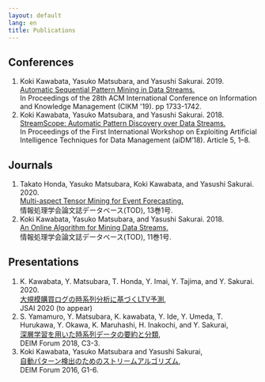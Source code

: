 ```yaml
---
layout: default
lang: en
title: Publications
---
```


## Conferences

1. Koki Kawabata, Yasuko Matsubara, and Yasushi Sakurai. 2019.  
[Automatic Sequential Pattern Mining in Data Streams.](https://doi.org/10.1145/3357384.3358002)  
In Proceedings of the 28th ACM International Conference on Information and Knowledge Management (CIKM '19). pp 1733-1742.  
1. Koki Kawabata, Yasuko Matsubara, and Yasushi Sakurai. 2018.  
[StreamScope: Automatic Pattern Discovery over Data Streams.](https://doi.org/10.1145/3211954.3211959)  
In Proceedings of the First International Workshop on Exploiting Artificial Intelligence Techniques for Data Management (aiDM’18). Article 5, 1–8.

## Journals
1. Takato Honda, Yasuko Matsubara, Koki Kawabata, and Yasushi Sakurai. 2020.  
[Multi-aspect Tensor Mining for Event Forecasting.](http://id.nii.ac.jp/1001/00202861/)  
情報処理学会論文誌データベース(TOD), 13巻1号.
1. Koki Kawabata, Yasuko Matsubara, and Yasushi Sakurai. 2018.  
[An Online Algorithm for Mining Data Streams.](http://id.nii.ac.jp/1001/00187084/)  
情報処理学会論文誌データベース(TOD), 11巻1号.

## Presentations

1. K. Kawabata, Y. Matsubara, T. Honda, Y. Imai, Y. Tajima, and Y. Sakurai. 2020.  
[大規模購買ログの時系列分析に基づくLTV予測](),  
JSAI 2020 (to appear)
1. S. Yamamuro, Y. Matsubara, K. kawabata, Y. Ide, Y. Umeda,
T. Hurukawa, Y. Okawa, K. Maruhashi, H. Inakochi, and Y. Sakurai,  
[深層学習を用いた時系列データの要約と分類](https://db-event.jpn.org/deim2018/data/papers/241.pdf),  
DEIM Forum 2018, C3-3.
1. Koki Kawabata, Yasuko Matsubara and Yasushi Sakurai,  
[自動パターン検出のためのストリームアルゴリズム](),  
DEIM Forum 2016, G1-6.
